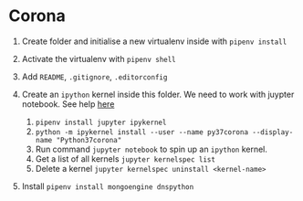 # Corona

1. Create folder and initialise a new virtualenv inside with `pipenv install`
1. Activate the virtualenv with `pipenv shell`
1. Add `README`, `.gitignore`, `.editorconfig`
1. Create an `ipython` kernel inside this folder. We need to work with juypter notebook. See help [here](https://ipython.readthedocs.io/en/stable/install/kernel_install.html#kernels-for-different-environments)

    1. `pipenv install jupyter ipykernel`
    1. `python -m ipykernel install --user --name py37corona --display-name "Python37corona"`
    1. Run command `jupyter notebook` to spin up an `ipython` kernel.
    1. Get a list of all kernels `jupyter kernelspec list`
    1. Delete a kernel `jupyter kernelspec uninstall <kernel-name>`
1. Install `pipenv install mongoengine dnspython`

